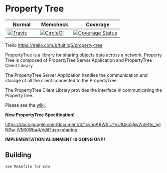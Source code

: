 # Property Tree

| <img src="http://i.imgur.com/m1A8VQU.jpg" width="12"> Normal | <img src="http://i.imgur.com/VRQhgoh.png" width="14"> Memcheck | <img src="http://i.imgur.com/kysuYC1.png" width="12"> Coverage |
|---|:-:|---|
| [![Travis](https://travis-ci.org/therooftopprinz/propertytree.svg?branch=master)](https://travis-ci.org/therooftopprinz/propertytree) | [![CircleCI](https://circleci.com/gh/therooftopprinz/propertytree.svg?style=svg)](https://circleci.com/gh/therooftopprinz/propertytree/tree/master) | [![Coverage Status](https://coveralls.io/repos/github/therooftopprinz/propertytree/badge.svg?branch=master)](https://coveralls.io/github/therooftopprinz/propertytree?branch=master) |

Trello https://trello.com/b/tuitIIq6/property-tree

PropertyTree is a library for sharing objects data across a network. Property Tree is composed of PropertyTree Server Application and PropertyTree Client Library.

The PropertyTree Server Application handles the communication and storage of all the client connected to the PropertyTree.

The PropertyTree Client Library provides the interface in communicating the PropertyTree.

Please see the [wiki](https://github.com/rooftopprinz/propertytree/wiki).

**New PropertyTree Specification!**

https://docs.google.com/document/d/1xvhpABWhiU1VUIQkq5ljw2uhR1o_IgIN0w-iVMXWba4/edit?usp=sharing

**IMPLEMENTATION ALIGNMENT IS GOING ON!!!**

## Building
```
see Makefile for now
```
